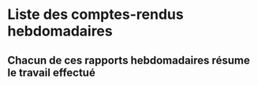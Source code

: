 # Liste des comptes-rendus hebdomadaires

## Chacun de ces rapports hebdomadaires résume le travail effectué
